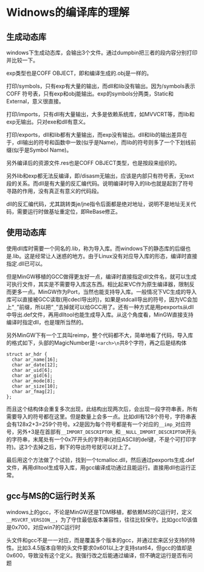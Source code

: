# Widnows的编译库的理解

## 生成动态库

windows下生成动态库，会输出3个文件。通过dumpbin把三者的段内容分别打印并比较一下。

exp类型也是COFF OBJECT，即和编译生成的.obj是一样的。

打印/symbols，只有exp有大量的输出，而dll和lib没有输出。因为/symbols表示COFF 符号表，只有exp和obj能输出。exp的symbols分两类，Static和External，意义很直接。

打印/imports，只有dll有大量输出，大多是依赖系统库，如MVVCRT等，而lib和exp无输出。只对exe和dll有意义。

打印/exports，dll和lib都有大量输出，而exp没有输出。dll和lib的输出差异在于，dll输出的符号和函数中一致(似乎是Name)，而lib的符号则多了一个下划线前缀(似乎是Symbol Name)。

另外编译后的资源文件.res也是COFF OBJECT类型，也是按段来组织的。

另外lib和exp都无法反编译，即/disasm无输出，应该是内部只有符号表，无text段的关系。而dll是有大量的反汇编代码。说明编译时导入的lib也就是起到了符号寻路的作用，没有真正有意义的代码段。

dll的反汇编代码，尤其跳转类je/jne指令后面都是绝对地址，说明不是地址无关代码，需要运行时做基址重定位，即ReBase修正。

## 使用动态库

使用dll库时需要一个同名的.lib，称为导入库。而windows下的静态库的后缀也是.lib。这是经常让人迷惑的地方。由于Linux没有对应导入库的形态，编译时直接指定.dll已可以。

但是MinGW移植的GCC做得更友好一点，编译时直接指定dll文件名，就可以生成可执行文件，其实是不需要导入库这东西。相比起来VC作为原生编译器，限制反而更多一点。MinGW作为Port，当然也能支持导入库。一般情况下VC生成的导入库可以直接被GCC读取(用cdecl导出的)，如果是stdcall导出的符号，因为VC会加上“`_`”前缀，所以把“`_`”去掉就可以给GCC用了。还有一种方式是用pexports从dll中导出.def文件，再用dlltool也能生成导入库。从这个角度看，MinGW直接支持编译时指定dll，也是理所当然的。

另外MinGW下有一个工具叫reimp，整个代码都不大，简单地看了代码，导入库的格式如下，头部的MagicNumber是`!<arch>\n`共8个字符，再之后是结构体

```
struct ar_hdr {
  char ar_name[16];
  char ar_date[12];
  char ar_uid[6];
  char ar_gid[6];
  char ar_mode[8];
  char ar_size[10];
  char ar_fmag[2];
};
```

而且这个结构体会重复多次出现，此结构出现两次后，会出现一段字符串表，所有需要导入的符号都在这里。但是数量上会多一点。比如dll有128个符号，字符串表会有128x2+3=259个符号。x2是因为每个符号都是有一个对应的`__imp_`对应符号，另外+3是在首部有`__IMPORT_DESCRIPTOR_`和`__NULL_IMPORT_DESCRIPTOR`开头的字符串，末尾处有一个0x7F开头的字符串(对应ASCII的del键，不是个可打印字符)。这3个去掉之后，剩下的导出符号就可以对上了。

最后用这个方法做了个试验，找到一个tcmalloc.dll，然后通过pexports生成.def文件，再用dlltool生成导入库，用gcc编译成功通过且能运行。直接用dll也运行正常。

## gcc与MS的C运行时关系

windows上的gcc，不论是MinGW还是TDM移植，都依赖MS的C运行时，定义`__MSVCRT_VERSION__`，为了守住最低版本兼容性，往往比较保守。比如gcc10该值是0x700，对应win7的C运行时

头文件和gcc不是一一对应，而是覆盖多个版本的gcc，并通过宏来区分支持的特性。比如3.4.5版本自带的头文件要求0x601以上才支持stat64，但gcc的值却是0x600，导致没有这个定义。我强行改之后能通过编译，但不确定运行是否有问题